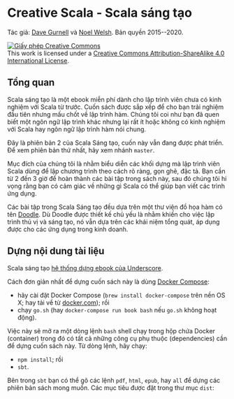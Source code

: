 # Creative Scala - Scala sáng tạo

Tác giả: [Dave Gurnell](http://twitter.com/davegurnell) và
[Noel Welsh](http://twitter.com/noelwelsh).
Bản quyền 2015--2020.

<a rel="license" href="http://creativecommons.org/licenses/by-sa/4.0/"><img alt="Giấy phép Creative Commons" style="border-width:0" src="https://i.creativecommons.org/l/by-sa/4.0/88x31.png" /></a><br />This work is licensed under a <a rel="license" href="http://creativecommons.org/licenses/by-sa/4.0/">Creative Commons Attribution-ShareAlike 4.0 International License</a>.

## Tổng quan

Scala sáng tạo là một ebook miễn phí dành cho lập trình viên
chưa có kinh nghiệm với Scala từ trước.
Cuốn sách được sắp xếp để cho bạn trải nghiệm đầu tiên nhưng mấu chốt về lập trình hàm.
Chúng tôi coi như bạn đã quen biết một ngôn ngữ lập trình khác
nhưng lại rất ít hoặc không có kinh nghiệm với Scala hay ngôn ngữ lập trình hàm nói chung.

Đây là phiên bản 2 của Scala Sáng tạo, cuốn này vẫn đang được phát triển.
Để xem phiên bản thứ nhất, hãy xem nhánh `master`.

Mục đích của chúng tôi là nhằm biểu diễn các khối dựng mà lập trình viên Scala 
dùng để lập chương trình theo cách rõ ràng, gọn ghẽ, đặc tả.
Bạn cần từ 2 đến 3 giờ để hoàn thành các bài tập trong sách này,
sau đó chúng tôi hi vọng rằng bạn có cảm giác về những gì Scala có thể giúp bạn viết các trình ứng dụng.

Các bài tập trong Scala Sáng tạo đều dựa trên 
một thư viện đồ họa hàm có tên [Doodle][doodle].
Dù Doodle được thiết kế chủ yếu là nhằm khiến cho việc lập trình thú vị và sáng tạo,
nó vẫn dựa trên các khái niệm tổng quát, áp dụng được cho các ứng dụng trong kinh doanh.

## Dựng nội dung tài liệu

Scala sáng tạo [hệ thống dựng ebook của Underscore][ebook-template].

Cách đơn giản nhất để dựng cuốn sách này là dùng [Docker Compose](http://docker.com):

- hãy cài đặt Docker Compose (`brew install docker-compose` trên nền OS X; hay tải về từ [docker.com](http://docker.com/)); rồi
- chạy `go.sh` (hay `docker-compose run book bash` nếu `go.sh` không hoạt động).

Việc này sẽ mở ra một dòng lệnh `bash` shell chạy trong hộp chứa Docker (container) trong đó có tất cả những công cụ phụ thuộc (dependencies) cần để dựng cuốn sách này. Từ dòng lệnh, hãy chạy:

- `npm install`; rồi
- `sbt`.

Bên trong `sbt` bạn có thể gõ các lệnh `pdf`, `html`, `epub`, hay `all` để dựng các phiên bản sách mong muốn. Các mục tiêu được đặt trong thư mục `dist`:

[doodle]: https://github.com/creativescala/doodle
[ebook-template]: https://github.com/underscoreio/underscore-ebook-template

